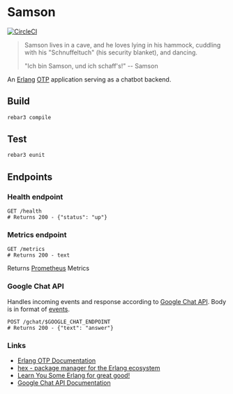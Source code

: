 # Samson
[![CircleCI](https://circleci.com/gh/meandor/samson.svg?style=svg)](https://circleci.com/gh/meandor/samson)
> Samson lives in a cave, and he loves lying in his hammock, cuddling with his "Schnuffeltuch" (his security blanket), and dancing.
>
> "Ich bin Samson, und ich schaff's!" -- Samson

An [Erlang](https://www.erlang.org/) [OTP](https://erlang.org/doc/design_principles/users_guide.html) application serving as a chatbot backend.

## Build
```bash
rebar3 compile
```

## Test
```bash
rebar3 eunit
```

## Endpoints
### Health endpoint
```http request
GET /health
# Returns 200 - {"status": "up"} 
```

### Metrics endpoint
```http request
GET /metrics
# Returns 200 - text 
```
Returns [Prometheus](https://prometheus.io/) Metrics

### Google Chat API
Handles incoming events and response according to [Google Chat API](https://developers.google.com/hangouts/chat/reference/message-formats).
Body is in format of [events](https://developers.google.com/hangouts/chat/reference/message-formats/events).
```http request
POST /gchat/$GOOGLE_CHAT_ENDPOINT
# Returns 200 - {"text": "answer"} 
```

### Links
 * [Erlang OTP Documentation](https://erlang.org/doc/apps/stdlib/users_guide.html)
 * [hex - package manager for the Erlang ecosystem](https://hex.pm/)
 * [Learn You Some Erlang for great good!](https://learnyousomeerlang.com/)
 * [Google Chat API Documentation](https://developers.google.com/hangouts/chat)
